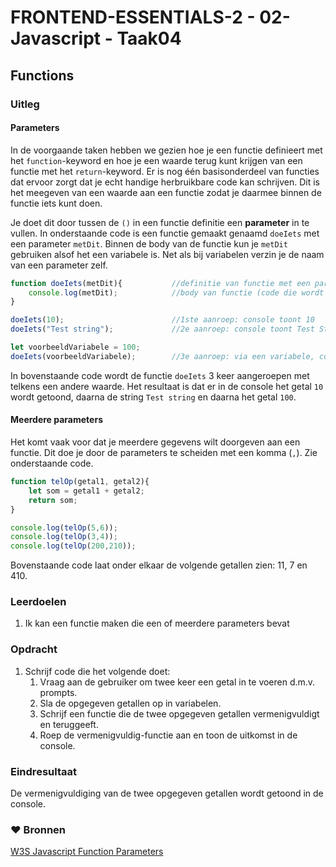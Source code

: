 # FRONTEND-ESSENTIALS-2 - 02-Javascript - Taak04

## Functions

### Uitleg

#### Parameters

In de voorgaande taken hebben we gezien hoe je een functie definieert met het `function`-keyword en hoe je een waarde terug kunt krijgen van een functie met het `return`-keyword. Er is nog één basisonderdeel van functies dat ervoor zorgt dat je echt handige herbruikbare code kan schrijven. Dit is het meegeven van een waarde aan een functie zodat je daarmee binnen de functie iets kunt doen.

Je doet dit door tussen de `()` in een functie definitie een **parameter** in te vullen. In onderstaande code is een functie gemaakt genaamd `doeIets` met een parameter `metDit`. Binnen de body van de functie kun je `metDit` gebruiken alsof het een variabele is. Net als bij variabelen verzin je de naam van een parameter zelf. 
```js
function doeIets(metDit){           //definitie van functie met een parameter
    console.log(metDit);            //body van functie (code die wordt uitgevoerd)
}

doeIets(10);                        //1ste aanroep: console toont 10
doeIets("Test string");             //2e aanroep: console toont Test String

let voorbeeldVariabele = 100;
doeIets(voorbeeldVariabele);        //3e aanroep: via een variabele, console toont 100
```
In bovenstaande code wordt de functie `doeIets` 3 keer aangeroepen met telkens een andere waarde. Het resultaat is dat er in de console het getal `10` wordt getoond, daarna de string `Test string` en daarna het getal `100`.

#### Meerdere parameters

Het komt vaak voor dat je meerdere gegevens wilt doorgeven aan een functie. Dit doe je door de parameters te scheiden met een komma (`,`). Zie onderstaande code.

```js
function telOp(getal1, getal2){
    let som = getal1 + getal2;
    return som;
}

console.log(telOp(5,6));
console.log(telOp(3,4));
console.log(telOp(200,210));
```
Bovenstaande code laat onder elkaar de volgende getallen zien: 11, 7 en 410. 

### Leerdoelen

1. Ik kan een functie maken die een of meerdere parameters bevat

### Opdracht

1. Schrijf code die het volgende doet:
   1. Vraag aan de gebruiker om twee keer een getal in te voeren d.m.v. prompts.
   2. Sla de opgegeven getallen op in variabelen.
   3. Schrijf een functie die de twee opgegeven getallen vermenigvuldigt en teruggeeft.
   4. Roep de vermenigvuldig-functie aan en toon de uitkomst in de console.

### Eindresultaat

De vermenigvuldiging van de twee opgegeven getallen wordt getoond in de console.

### :heart: Bronnen

[W3S Javascript Function Parameters](https://www.w3schools.com/js/js_function_parameters.asp)